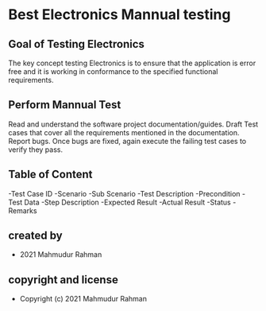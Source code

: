 # Best Electronics Mannual testing

## Goal of Testing Electronics

The key concept testing Electronics is to ensure that the application is error free and it is working in conformance to the specified functional requirements.

## Perform Mannual Test

Read and understand the software project documentation/guides.
Draft Test cases that cover all the requirements mentioned in the documentation.
Report bugs.
Once bugs are fixed, again execute the failing test cases to verify they pass.

## Table of Content

-Test Case ID
-Scenario
-Sub Scenario
-Test Description
-Precondition
-Test Data
-Step Description
-Expected Result
-Actual Result
-Status
-Remarks

## created by

- 2021 Mahmudur Rahman

## copyright and license

- Copyright (c) 2021 Mahmudur Rahman
